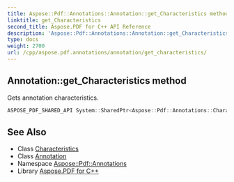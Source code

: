```yaml
---
title: Aspose::Pdf::Annotations::Annotation::get_Characteristics method
linktitle: get_Characteristics
second_title: Aspose.PDF for C++ API Reference
description: 'Aspose::Pdf::Annotations::Annotation::get_Characteristics method. Gets annotation characteristics in C++.'
type: docs
weight: 2700
url: /cpp/aspose.pdf.annotations/annotation/get_characteristics/
---
```

## Annotation::get_Characteristics method


Gets annotation characteristics.

```cpp
ASPOSE_PDF_SHARED_API System::SharedPtr<Aspose::Pdf::Annotations::Characteristics> Aspose::Pdf::Annotations::Annotation::get_Characteristics()
```

## See Also

* Class [Characteristics](../../characteristics/)
* Class [Annotation](../)
* Namespace [Aspose::Pdf::Annotations](../../)
* Library [Aspose.PDF for C++](../../../)

